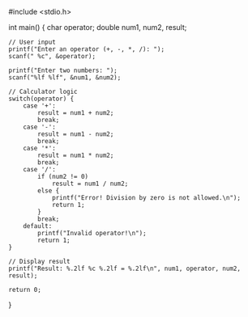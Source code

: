 #include <stdio.h>

int main() {
    char operator;
    double num1, num2, result;
    
    // User input
    printf("Enter an operator (+, -, *, /): ");
    scanf(" %c", &operator);
    
    printf("Enter two numbers: ");
    scanf("%lf %lf", &num1, &num2);
    
    // Calculator logic
    switch(operator) {
        case '+':
            result = num1 + num2;
            break;
        case '-':
            result = num1 - num2;
            break;
        case '*':
            result = num1 * num2;
            break;
        case '/':
            if (num2 != 0)
                result = num1 / num2;
            else {
                printf("Error! Division by zero is not allowed.\n");
                return 1;
            }
            break;
        default:
            printf("Invalid operator!\n");
            return 1;
    }
    
    // Display result
    printf("Result: %.2lf %c %.2lf = %.2lf\n", num1, operator, num2, result);
    
    return 0;
}
